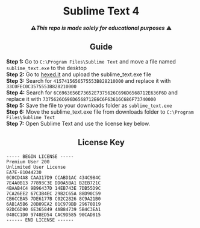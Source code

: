 <div align="center">

# Sublime Text 4
⚠️***This repo is made solely for educational purposes*** ⚠️
## Guide

</div>

**Step 1:** Go to `C:\Program Files\Sublime Text` and move a file named `sublime_text.exe` to the desktop <br>
**Step 2:** Go to [hexed.it](https://hexed.it) and upload the sublime_text.exe file <br>
**Step 3:** Search for `4157415656575553B828210000` and replace it with `33C0FEC0C3575553B828210000` <br>
**Step 4:** Search for `6C6963656E73652E7375626C696D6568712E636F6D` and replace it with `7375626C696D6568712E6C6F63616C686F73740000` <br>
**Step 5:** Save the file to your downloads folder as `sublime_text.exe` <br>
**Step 6:** Move the sublime_text.exe file from downloads folder to `C:\Program Files\Sublime Text` <br>
**Step 7:** Open Sublime Text and use the license key below. <br>


<div align="center">

## License Key

</div>


```
----- BEGIN LICENSE -----
Premium User 200
Unlimited User License
EA7E-81044230
0C0CD4A8 CAA317D9 CCABD1AC 434C984C
7E4A0B13 77893C3E DD0A5BA1 B2EB721C
4BAAB4C4 9B96437D 14EB743E 7DB55D9C
7CA26EE2 67C3B4EC 29B2C65A 88D90C59
CB6CCBA5 7DE6177B C02C2826 8C9A21B0
6AB1A5B6 20B09EA2 01C979BD 29670B19
92DC6D90 6E365849 4AB84739 5B4C3EA1
048CC1D0 9748ED54 CAC9D585 90CAD815
------ END LICENSE ------
```
